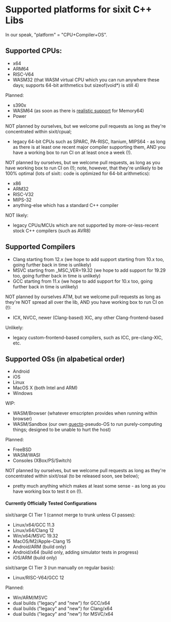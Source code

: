 # Supported platforms for sixit C++ Libs
In our speak, "platform" = "CPU+Compiler+OS". 

## Supported CPUs:
- x64
- ARM64
- RISC-V64
- WASM32 (that WASM virtual CPU which you can run anywhere these days; supports 64-bit arithmetics but sizeof(void*) is still 4)

Planned:
- s390x
- WASM64 (as soon as there is [realistic support](https://webassembly.org/features/) for Memory64)
- Power

NOT planned by ourselves, but we welcome pull requests as long as they're concentrated within sixit/cpual;
- legacy 64-bit CPUs such as SPARC, PA-RISC, Itanium, MIPS64 - as long as there is at least one recent major compiler supporting them, AND you have a working box to run CI on at least once a week (!).

NOT planned by ourselves, but we welcome pull requests, as long as you have working box to run CI on (!); note, however, that they're unlikely to be 100% optimal (lots of sixit:: code is optimized for 64-bit arithmetics):
- x86
- ARM32
- RISC-V32
- MIPS-32
- anything-else which has a standard C++ compiler

NOT likely:
- legacy CPUs/MCUs which are not supported by more-or-less-recent stock C++ compilers (such as AVR8)

## Supported Compilers
- Clang starting from 12.x (we hope to add support starting from 10.x too, going further back in time is unlikely)
- MSVC starting from _MSC_VER=19.32 (we hope to add support for 19.29 too, going further back in time is unlikely)
- GCC starting from 11.x (we hope to add support for 10.x too, going further back in time is unlikely)

NOT planned by ourselves ATM, but we welcome pull requests as long as they're NOT spread all over the lib, AND you have working box to run CI on (!):
- ICX, NVCC, newer (Clang-based) XlC, any other Clang-frontend-based

Unlikely:
- legacy custom-frontend-based compilers, such as ICC, pre-clang-XlC, etc.

## Supported OSs (in alpabetical order)
- Android
- iOS
- Linux
- MacOS X (both Intel and ARM)
- Windows

WIP:
- WASM/Browser (whatever emscripten provides when running within browser)
- WASM/Sandbox (our own [quecto](https://en.wikipedia.org/w/index.php?title=Quecto)-pseudo-OS to run purely-computing things; designed to be unable to hurt the host)

Planned:
- FreeBSD
- WASM/WASI
- Consoles (XBox/PS/Switch)

NOT planned by ourselves, but we welcome pull requests as long as they're concentrated within sixit/osal (to be released soon, see below);
- pretty much anything which makes at least some sense - as long as you have working box to test it on (!).

#### Currently Officially Tested Configurations
sixit/sarge CI Tier 1 (cannot merge to trunk unless CI passes):
- Linux/x64/GCC 11.3
- Linux/x64/Clang 12
- Win/x64/MSVC 19.32
- MacOS/M2/Apple-Clang 15
- Android/ARM (build only)
- Android/x64 (build only, adding simulator tests in progress)
- iOS/ARM (build only)

sixit/sarge CI Tier 3 (run manually on regular basis):
- Linux/RISC-V64/GCC 12

Planned:
- Win/ARM/MSVC
- dual builds ("legacy" and "new") for GCC/x64
- dual builds ("legacy" and "new") for Clang/x64
- dual builds ("legacy" and "new") for MSVC/x64
